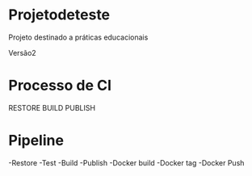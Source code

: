 # Projetodeteste

Projeto destinado a práticas educacionais 

Versão2

# Processo de CI

RESTORE
BUILD
PUBLISH


# Pipeline
-Restore
-Test
-Build
-Publish
-Docker build
-Docker tag
-Docker Push
